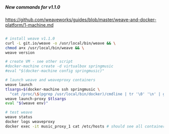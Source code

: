 ##### New commands for v1.1.0
https://github.com/weaveworks/guides/blob/master/weave-and-docker-platform/1-machine.md

```bash

# install weave v1.1.0
curl -L git.io/weave -o /usr/local/bin/weave && \
chmod a+x /usr/local/bin/weave && \
weave version

# create VM - see other script
#docker-machine create -d virtualbox springmusic
#eval "$(docker-machine config springmusic)"

# launch weave and weaveproxy containers
weave launch
tlsargs=$(docker-machine ssh springmusic \
  "cat /proc/\$(pgrep /usr/local/bin/docker)/cmdline | tr '\0' '\n' | grep ^--tls | tr '\n' ' '")
weave launch-proxy $tlsargs
eval "$(weave env)"

# test weave
weave status 
docker logs weaveproxy
docker exec -it music_proxy_1 cat /etc/hosts # should see all containers!
```
